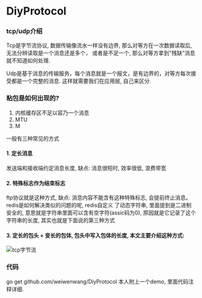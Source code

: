 # DiyProtocol

### tcp/udp介绍

Tcp是字节流协议, 数据传输像流水一样没有边界, 那么对等方在一次数据读取后,无法分辨读取是一个消息还是多个，
或者是不足一个, 那么对等方拿到"残缺"消息就不知道如何处理.

Udp是基于消息的传输服务，每个消息就是一个报文，是有边界的，对等方每次接受都是一个完整的消息.
这样就需要我们在应用层,
自己来区分.

### 粘包是如何出现的?
1. 内核缓存区不足以容乃一个消息
2. MTU
3. M


一般有三种常见的方式
#### 1. 定长消息
发送端和接收端约定消息长度, 缺点: 消息很短时, 效率很低, 浪费带宽

#### 2. 特殊标志作为结束标志
ftp协议就是这种方式, 缺点: 消息内容不能含有这种特殊标志, 会提前终止消息。 redis是如何解决类似的问题的呢, redis自定义
了动态字符串, 里面提到是二进制安全的, 意思就是字符串里面可以含有空字符(assic码为0), 原因就是它记录了这个字符串的长度,
其实也就是下面说的第三种方式

#### 3. 定长的包头 + 变长的包体, 包头中写入包体的长度, 本文主要介绍这种方式:

![tcp字节流](https://i.loli.net/2018/11/15/5bed7f16bfa3c.png)


### 代码

go get github.com/weiwenwang/DiyProtocol
本人附上一个demo, 里面代码注释详细.
